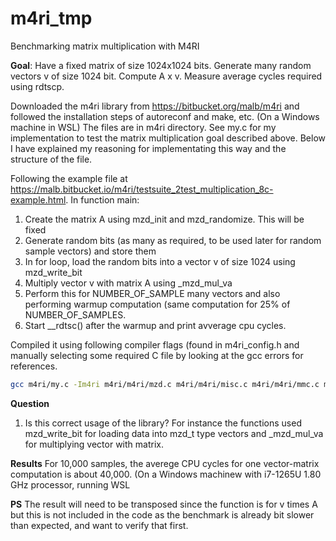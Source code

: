 # m4ri_tmp
Benchmarking matrix multiplication with M4RI

**Goal**: Have a fixed matrix of size 1024x1024 bits. Generate many random vectors v of size 1024 bit. Compute A x v. Measure average cycles required using rdtscp.

Downloaded the m4ri library from https://bitbucket.org/malb/m4ri and followed the installation steps of autoreconf and make, etc. (On a Windows machine in WSL)
The files are in m4ri directory. See my.c for my implementation to test the matrix multiplication goal described above. Below I have explained my reasoning for implementating this way and the structure of the file.

Following the example file at https://malb.bitbucket.io/m4ri/testsuite_2test_multiplication_8c-example.html.
In function main:
1. Create the matrix A using mzd_init and mzd_randomize. This will be fixed
2. Generate random bits (as many as required, to be used later for random sample vectors) and store them
3. In for loop, load the random bits into a vector v  of size 1024 using mzd_write_bit
4. Multiply vector v with matrix A using _mzd_mul_va
5. Perform this for NUMBER_OF_SAMPLE many vectors and also performing warmup computation (same computation for 25% of NUMBER_OF_SAMPLES.
6. Start __rdtsc() after the warmup and print avverage cpu cycles.


Compiled it using following compiler flags (found in m4ri_config.h and manually selecting some required C file by looking at the gcc errors for references.

```bash
gcc m4ri/my.c -Im4ri m4ri/m4ri/mzd.c m4ri/m4ri/misc.c m4ri/m4ri/mmc.c m4ri/m4ri/graycode.c -march=native -mmmx -msse -msse2 -msse3 -mssse3 -msse4.1 -msse4.2 -msha -maes -mavx -mfma -mavx2  -g -O2 -o m4ri/my.exe
```


**Question** 
1. Is this correct usage of the library? For instance the functions used mzd_write_bit for loading data into mzd_t type vectors and _mzd_mul_va for multiplying vector with matrix.

**Results**
For 10,000 samples, the averege CPU cycles for one vector-matrix computation is about 40,000. (On a Windows machinew with i7-1265U 1.80 GHz processor, running WSL

**PS** The result will need to be transposed since the function is for v times A but this is not included in the code as the benchmark is already bit slower than expected, and want to verify that first.
